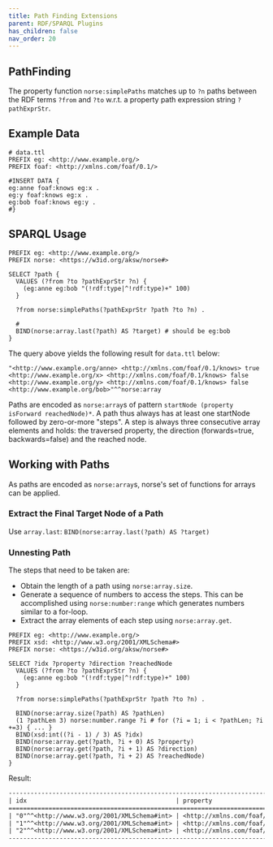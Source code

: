 ```yaml
---
title: Path Finding Extensions
parent: RDF/SPARQL Plugins
has_children: false
nav_order: 20
---
```


## PathFinding
The property function `norse:simplePaths` matches up to `?n` paths between the RDF terms `?from` and `?to` w.r.t. a property path expression string `?pathExprStr`.

## Example Data

```ttl
# data.ttl
PREFIX eg: <http://www.example.org/>
PREFIX foaf: <http://xmlns.com/foaf/0.1/>

#INSERT DATA {
eg:anne foaf:knows eg:x .
eg:y foaf:knows eg:x .
eg:bob foaf:knows eg:y .
#}
```

## SPARQL Usage

```sparql
PREFIX eg: <http://www.example.org/>
PREFIX norse: <https://w3id.org/aksw/norse#>

SELECT ?path {
  VALUES (?from ?to ?pathExprStr ?n) {
    (eg:anne eg:bob "(!rdf:type|^!rdf:type)+" 100)
  }

  ?from norse:simplePaths(?pathExprStr ?path ?to ?n) .

  # 
  BIND(norse:array.last(?path) AS ?target) # should be eg:bob
}
```

The query above yields the following result for `data.ttl` below:

```
"<http://www.example.org/anne> <http://xmlns.com/foaf/0.1/knows> true <http://www.example.org/x> <http://xmlns.com/foaf/0.1/knows> false <http://www.example.org/y> <http://xmlns.com/foaf/0.1/knows> false <http://www.example.org/bob>"^^norse:array
```

Paths are encoded as `norse:array`s of pattern `startNode (property isForward reachedNode)*`.
A path thus always has at least one startNode followed by zero-or-more "steps". A step is always three consecutive array elements and holds: the traversed property, the direction (forwards=true, backwards=false) and the reached node.

## Working with Paths
As paths are encoded as `norse:array`s, norse's set of functions for arrays can be applied.

### Extract the Final Target Node of a Path

Use `array.last`: `BIND(norse:array.last(?path) AS ?target)`

### Unnesting Path

The steps that need to be taken are:
* Obtain the length of a path using `norse:array.size`.
* Generate a sequence of numbers to access the steps. This can be accomplished using `norse:number:range` which generates numbers similar to a for-loop.
* Extract the array elements of each step using `norse:array.get`.


```sparql
PREFIX eg: <http://www.example.org/>
PREFIX xsd: <http://www.w3.org/2001/XMLSchema#>
PREFIX norse: <https://w3id.org/aksw/norse#>

SELECT ?idx ?property ?direction ?reachedNode
  VALUES (?from ?to ?pathExprStr ?n) {
    (eg:anne eg:bob "(!rdf:type|^!rdf:type)+" 100)
  }

  ?from norse:simplePaths(?pathExprStr ?path ?to ?n) .

  BIND(norse:array.size(?path) AS ?pathLen)
  (1 ?pathLen 3) norse:number.range ?i # for (?i = 1; i < ?pathLen; ?i +=3) { ... }
  BIND(xsd:int((?i - 1) / 3) AS ?idx)
  BIND(norse:array.get(?path, ?i + 0) AS ?property)
  BIND(norse:array.get(?path, ?i + 1) AS ?direction)
  BIND(norse:array.get(?path, ?i + 2) AS ?reachedNode)
}

```

Result:
```txt
------------------------------------------------------------------------------------------------------------------------------
| idx                                         | property                          | direction | reachedNode                  |
==============================================================================================================================
| "0"^^<http://www.w3.org/2001/XMLSchema#int> | <http://xmlns.com/foaf/0.1/knows> | true      | <http://www.example.org/x>   |
| "1"^^<http://www.w3.org/2001/XMLSchema#int> | <http://xmlns.com/foaf/0.1/knows> | false     | <http://www.example.org/y>   |
| "2"^^<http://www.w3.org/2001/XMLSchema#int> | <http://xmlns.com/foaf/0.1/knows> | false     | <http://www.example.org/bob> |
------------------------------------------------------------------------------------------------------------------------------
```


